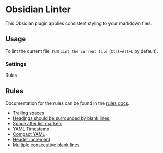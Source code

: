 # Obsidian Linter

This Obsidian plugin applies consistent styling to your markdown files.

## Usage

To lint the current file, run `Lint the current file` (`Ctrl+Alt+L` by default).

### Settings

Rules 

## Rules

Documentation for the rules can be found in the [rules docs](docs/rules.md).

- [Trailing spaces](docs/rules.md#trailing-spaces)
- [Headings should be surrounded by blank lines](docs/rules.md#headings-should-be-surrounded-by-blank-lines)
- [Space after list markers](docs/rules.md#space-after-list-markers)
- [YAML Timestamp](docs/rules.md#yaml-timestamp)
- [Compact YAML](docs/rules.md#compact-yaml)
- [Header Increment](docs/rules.md#header-increment)
- [Multiple consecutive blank lines](docs/rules.md#multiple-consecutive-blank-lines)
